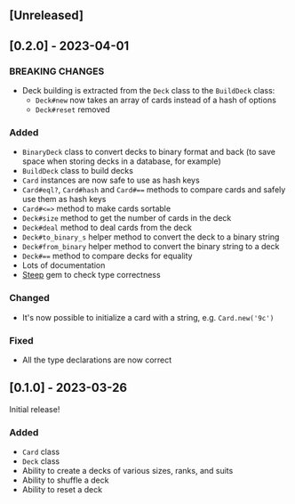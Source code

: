 ## [Unreleased]

## [0.2.0] - 2023-04-01

### BREAKING CHANGES

- Deck building is extracted from the `Deck` class to the `BuildDeck` class:
  - `Deck#new` now takes an array of cards instead of a hash of options
  - `Deck#reset` removed

### Added

- `BinaryDeck` class to convert decks to binary format and back
  (to save space when storing decks in a database, for example)
- `BuildDeck` class to build decks
- `Card` instances are now safe to use as hash keys
- `Card#eql?`, `Card#hash` and `Card#==` methods to compare cards and safely use them as hash keys
- `Card#<=>` method to make cards sortable
- `Deck#size` method to get the number of cards in the deck
- `Deck#deal` method to deal cards from the deck
- `Deck#to_binary_s` helper method to convert the deck to a binary string
- `Deck#from_binary` helper method to convert the binary string to a deck
- `Deck#==` method to compare decks for equality
- Lots of documentation
- [Steep](https://github.com/soutaro/steep) gem to check type correctness

### Changed

- It's now possible to initialize a card with a string, e.g. `Card.new('9c')`

### Fixed

- All the type declarations are now correct

## [0.1.0] - 2023-03-26

Initial release!

### Added

- `Card` class
- `Deck` class
- Ability to create a decks of various sizes, ranks, and suits
- Ability to shuffle a deck
- Ability to reset a deck
